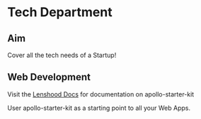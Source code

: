 # Tech Department

## Aim

Cover all the tech needs of a Startup!


## Web Development

Visit the [Lenshood Docs](https://beingtmk.github.io/lenshood-dev/) for documentation on apollo-starter-kit

User apollo-starter-kit as a starting point to all your Web Apps.